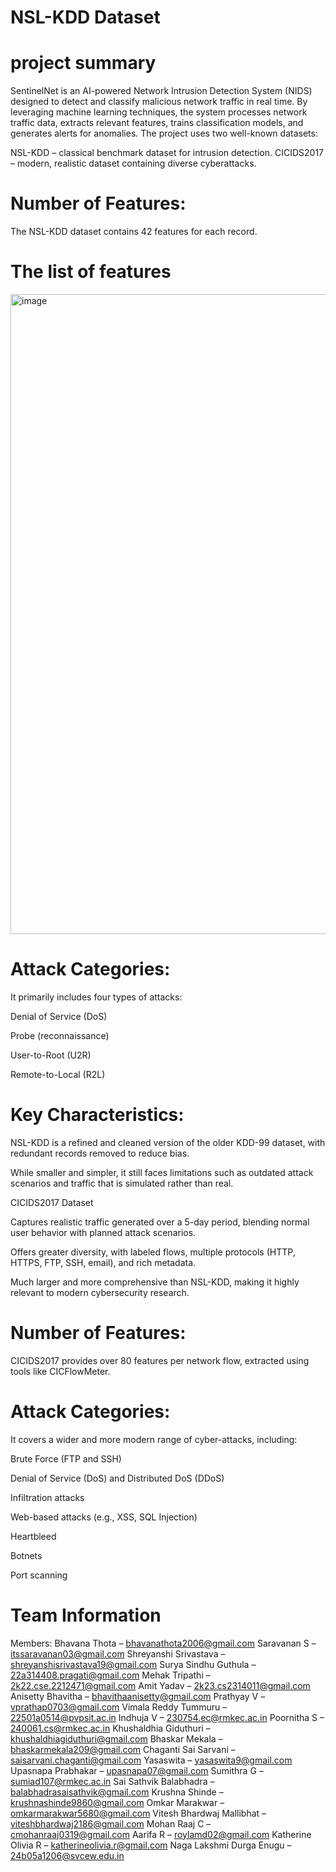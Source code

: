 # NSL-KDD Dataset
# project summary
SentinelNet is an AI-powered Network Intrusion Detection System (NIDS) designed to detect and classify malicious network traffic in real time. By leveraging machine learning techniques, the system processes network traffic data, extracts relevant features, trains classification models, and generates alerts for anomalies. The project uses two well-known datasets:

NSL-KDD – classical benchmark dataset for intrusion detection.
CICIDS2017 – modern, realistic dataset containing diverse cyberattacks.
# Number of Features:
The NSL-KDD dataset contains 42 features for each record.

# The list of features 

<img width="1536" height="1024" alt="image" src="https://github.com/user-attachments/assets/e0a78c10-d5ff-456a-bf9e-7ba9f13333b2" />


# Attack Categories:
It primarily includes four types of attacks:

Denial of Service (DoS)

Probe (reconnaissance)

User-to-Root (U2R)

Remote-to-Local (R2L)

# Key Characteristics:

NSL-KDD is a refined and cleaned version of the older KDD-99 dataset, with redundant records removed to reduce bias.

While smaller and simpler, it still faces limitations such as outdated attack scenarios and traffic that is simulated rather than real.

CICIDS2017 Dataset

Captures realistic traffic generated over a 5-day period, blending normal user behavior with planned attack scenarios.

Offers greater diversity, with labeled flows, multiple protocols (HTTP, HTTPS, FTP, SSH, email), and rich metadata.

Much larger and more comprehensive than NSL-KDD, making it highly relevant to modern cybersecurity research.


# Number of Features:
CICIDS2017 provides over 80 features per network flow, extracted using tools like CICFlowMeter.

# Attack Categories:
It covers a wider and more modern range of cyber-attacks, including:

Brute Force (FTP and SSH)

Denial of Service (DoS) and Distributed DoS (DDoS)

Infiltration attacks

Web-based attacks (e.g., XSS, SQL Injection)

Heartbleed

Botnets

Port scanning

# Team Information
Members:
Bhavana Thota – bhavanathota2006@gmail.com
Saravanan S – itssaravanan03@gmail.com
Shreyanshi Srivastava – shreyanshisrivastava19@gmail.com
Surya Sindhu Guthula – 22a314408.pragati@gmail.com
Mehak Tripathi – 2k22.cse.2212471@gmail.com
Amit Yadav – 2k23.cs2314011@gmail.com
Anisetty Bhavitha – bhavithaanisetty@gmail.com
Prathyay V – vprathap0703@gmail.com
Vimala Reddy Tummuru – 22501a0514@pvpsit.ac.in
Indhuja V – 230754.ec@rmkec.ac.in
Poornitha S – 240061.cs@rmkec.ac.in
Khushaldhia Giduthuri – khushaldhiagiduthuri@gmail.com
Bhaskar Mekala – bhaskarmekala209@gmail.com
Chaganti Sai Sarvani – saisarvani.chaganti@gmail.com
Yasaswita – yasaswita9@gmail.com
Upasnapa Prabhakar – upasnapa07@gmail.com
Sumithra G – sumiad107@rmkec.ac.in
Sai Sathvik Balabhadra – balabhadrasaisathvik@gmail.com
Krushna Shinde – krushnashinde9860@gmail.com
Omkar Marakwar – omkarmarakwar5680@gmail.com
Vitesh Bhardwaj Mallibhat – viteshbhardwaj2186@gmail.com
Mohan Raaj C – cmohanraaj0319@gmail.com
Aarifa R – roylamd02@gmail.com
Katherine Olivia R – katherineolivia.r@gmail.com
Naga Lakshmi Durga Enugu – 24b05a1206@svcew.edu.in

